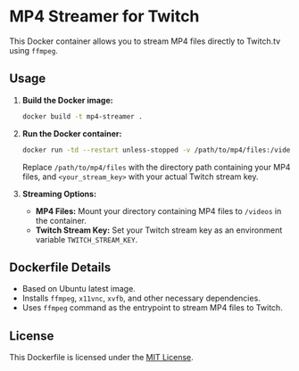 # MP4 Streamer for Twitch

This Docker container allows you to stream MP4 files directly to Twitch.tv using `ffmpeg`.

## Usage

1. **Build the Docker image:**

    ```bash
    docker build -t mp4-streamer .
    ```

2. **Run the Docker container:**

    ```bash
    docker run -td --restart unless-stopped -v /path/to/mp4/files:/videos -e TWITCH_STREAM_KEY=<your_stream_key> mp4-streamer
    ```

    Replace `/path/to/mp4/files` with the directory path containing your MP4 files, and `<your_stream_key>` with your actual Twitch stream key.

3. **Streaming Options:**

    - **MP4 Files:** Mount your directory containing MP4 files to `/videos` in the container.
    - **Twitch Stream Key:** Set your Twitch stream key as an environment variable `TWITCH_STREAM_KEY`.

## Dockerfile Details

- Based on Ubuntu latest image.
- Installs `ffmpeg`, `x11vnc`, `xvfb`, and other necessary dependencies.
- Uses `ffmpeg` command as the entrypoint to stream MP4 files to Twitch.

## License

This Dockerfile is licensed under the [MIT License](LICENSE).

